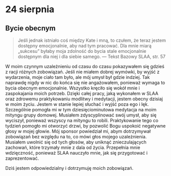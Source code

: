 
# 24 sierpnia

## Bycie obecnym

> Jeśli jednak istniało coś między Kate i mną, to czułem, że teraz jestem dostępny emocjonalnie, aby nad tym pracować. Dla mnie miarą „sukcesu” byłaby moja zdolność do bycia stale emocjonalnie dostępnym dla niej i dla siebie samego. — Tekst Bazowy SLAA, str. 57

W moim czynnym uzależnieniu od czasu do czasu pokazywałem się gdzieś z racji różnych zobowiązań. Jeśli nie miałem dobrej wymówki, by wyjść z wydarzenia, moje ciało tam było, ale mój umysł był gdzie indziej. Tak naprawdę nigdy w nic do końca się nie angażowałem, ponieważ wymaga to bycia obecnym emocjonalnie. Wszystko kręciło się wokół mnie i zaspokajania moich potrzeb. Dzięki całej pracy, jaką wykonałem w SLAA oraz zdrowemu praktykowaniu modlitwy i medytacji, jestem obecny dzisiaj w moim życiu. Jestem w stanie lepiej słuchać i wyjść poza ego i lęk. Szczególnie pomogła mi w tym dziesięciominutowa medytacja na moim mityngu grupy domowej. Musiałem zdyscyplinować swój umysł, aby się wyciszył, ponieważ wszyscy na mityngu to robili. Praktykowanie tego co tydzień pomogło mi otworzyć drzwi, by pozwolić Bogu uspokoić negatywne głosy w mojej głowie. Mój sponsor powiedział mi, abym dotrzymywał zobowiązań bez względu na to, co mówi głos mojego uzależnienia. Musiałem uwolnić się od tych głosów, aby uniknąć znieczulających zachowań, które trzymały mnie z dala od życia. Przepełnia mnie wdzięczność, ponieważ SLAA nauczyło mnie, jak się przygotować i zaprezentować.

Dziś jestem odpowiedzialny i dotrzymuję moich zobowiązań.
